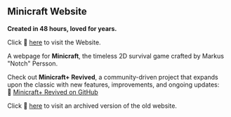 ## Minicraft Website  

**Created in 48 hours, loved for years.**  

Click 🔗 [here](https://minicraftplus.github.io/) to visit the Website.

A webpage for **Minicraft**, the timeless 2D survival game crafted by Markus "Notch" Persson.

Check out **Minicraft+ Revived**, a community-driven project that expands upon the classic with new features, improvements, and ongoing updates:  
🔗 [Minicraft+ Revived on GitHub](https://github.com/MinicraftPlus/minicraft-plus-revived)  

Click  🔗 [here](https://minicraftplus.github.io/old) to visit an archived version of the old website.
